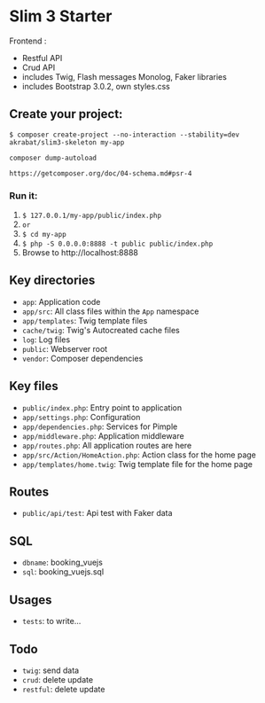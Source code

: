 # Slim 3 Starter

Frontend : 
- Restful API
- Crud API
- includes Twig, Flash messages Monolog, Faker libraries
- includes Bootstrap 3.0.2, own styles.css

## Create your project:

    $ composer create-project --no-interaction --stability=dev akrabat/slim3-skeleton my-app

    composer dump-autoload

    https://getcomposer.org/doc/04-schema.md#psr-4

### Run it:

1. `$ 127.0.0.1/my-app/public/index.php`
2. `or`
3. `$ cd my-app`
4. `$ php -S 0.0.0.0:8888 -t public public/index.php`
5. Browse to http://localhost:8888

## Key directories

* `app`: Application code
* `app/src`: All class files within the `App` namespace
* `app/templates`: Twig template files
* `cache/twig`: Twig's Autocreated cache files
* `log`: Log files
* `public`: Webserver root
* `vendor`: Composer dependencies

## Key files

* `public/index.php`: Entry point to application
* `app/settings.php`: Configuration
* `app/dependencies.php`: Services for Pimple
* `app/middleware.php`: Application middleware
* `app/routes.php`: All application routes are here
* `app/src/Action/HomeAction.php`: Action class for the home page
* `app/templates/home.twig`: Twig template file for the home page

## Routes

* `public/api/test`: Api test with Faker data

## SQL

* `dbname`: booking_vuejs
* `sql`: booking_vuejs.sql

## Usages
* `tests`: to write...

## Todo

* `twig`: send data
* `crud`: delete update
* `restful`: delete update


